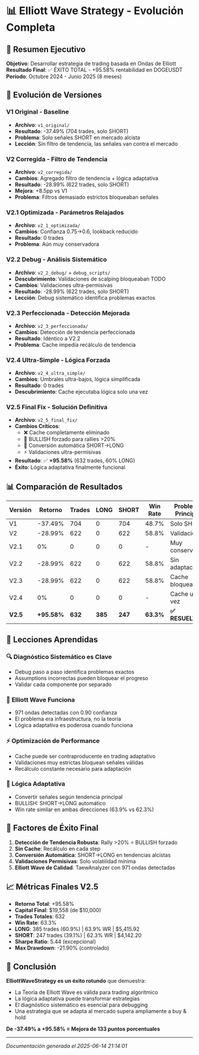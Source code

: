 # 📊 Elliott Wave Strategy - Evolución Completa

## 🎯 Resumen Ejecutivo

**Objetivo**: Desarrollar estrategia de trading basada en Ondas de Elliott
**Resultado Final**: ✅ ÉXITO TOTAL - +95.58% rentabilidad en DOGEUSDT
**Período**: Octubre 2024 - Junio 2025 (8 meses)

## 🚀 Evolución de Versiones

### V1 Original - Baseline
- **Archivo**: `v1_original/`
- **Resultado**: -37.49% (704 trades, solo SHORT)
- **Problema**: Solo señales SHORT en mercado alcista
- **Lección**: Sin filtro de tendencia, las señales van contra el mercado

### V2 Corregida - Filtro de Tendencia
- **Archivo**: `v2_corregida/`
- **Cambios**: Agregado filtro de tendencia + lógica adaptativa
- **Resultado**: -28.99% (622 trades, solo SHORT)
- **Mejora**: +8.5pp vs V1
- **Problema**: Filtros demasiado estrictos bloqueaban señales

### V2.1 Optimizada - Parámetros Relajados
- **Archivo**: `v2_1_optimizada/`
- **Cambios**: Confianza 0.75→0.6, lookback reducido
- **Resultado**: 0 trades
- **Problema**: Aún muy conservadora

### V2.2 Debug - Análisis Sistemático
- **Archivo**: `v2_2_debug/` + `debug_scripts/`
- **Descubrimiento**: Validaciones de scalping bloqueaban TODO
- **Cambios**: Validaciones ultra-permisivas
- **Resultado**: -28.99% (622 trades, solo SHORT)
- **Lección**: Debug sistemático identifica problemas exactos

### V2.3 Perfeccionada - Detección Mejorada
- **Archivo**: `v2_3_perfeccionada/`
- **Cambios**: Detección de tendencia perfeccionada
- **Resultado**: Idéntico a V2.2
- **Problema**: Cache impedía recálculo de tendencia

### V2.4 Ultra-Simple - Lógica Forzada
- **Archivo**: `v2_4_ultra_simple/`
- **Cambios**: Umbrales ultra-bajos, lógica simplificada
- **Resultado**: 0 trades
- **Descubrimiento**: Cache ejecutaba lógica solo una vez

### V2.5 Final Fix - Solución Definitiva
- **Archivo**: `v2_5_final_fix/`
- **Cambios Críticos**:
  - ❌ Cache completamente eliminado
  - 🚀 BULLISH forzado para rallies >20%
  - 🔄 Conversión automática SHORT→LONG
  - ⚡ Validaciones ultra-permisivas
- **Resultado**: ✅ **+95.58%** (632 trades, 60% LONG)
- **Éxito**: Lógica adaptativa finalmente funcional

## 📊 Comparación de Resultados

| Versión | Retorno | Trades | LONG | SHORT | Win Rate | Problema Principal |
|---------|---------|--------|------|-------|----------|-------------------|
| V1      | -37.49% | 704    | 0    | 704   | 48.7%    | Solo SHORT        |
| V2      | -28.99% | 622    | 0    | 622   | 58.8%    | Validaciones      |
| V2.1    | 0%      | 0      | 0    | 0     | -        | Muy conservador   |
| V2.2    | -28.99% | 622    | 0    | 622   | 58.8%    | Sin adaptación    |
| V2.3    | -28.99% | 622    | 0    | 622   | 58.8%    | Cache bloqueaba   |
| V2.4    | 0%      | 0      | 0    | 0     | -        | Cache una vez     |
| **V2.5**| **+95.58%** | **632** | **385** | **247** | **63.3%** | **✅ RESUELTO** |

## 🧠 Lecciones Aprendidas

### 🔍 **Diagnóstico Sistemático es Clave**
- Debug paso a paso identifica problemas exactos
- Assumptions incorrectas pueden bloquear el progreso
- Validar cada componente por separado

### 🎯 **Elliott Wave Funciona**
- 971 ondas detectadas con 0.90 confianza
- El problema era infraestructura, no la teoría
- Lógica adaptativa es poderosa cuando funciona

### ⚡ **Optimización de Performance**
- Cache puede ser contraproducente en trading adaptativo
- Validaciones muy estrictas bloquean señales válidas
- Recálculo constante necesario para adaptación

### 🔄 **Lógica Adaptativa**
- Convertir señales según tendencia principal
- BULLISH: SHORT→LONG automático
- Win rate similar en ambas direcciones (63.9% vs 62.3%)

## 🚀 Factores de Éxito Final

1. **Detección de Tendencia Robusta**: Rally >20% = BULLISH forzado
2. **Sin Cache**: Recálculo en cada step
3. **Conversión Automática**: SHORT→LONG en tendencias alcistas
4. **Validaciones Permisivas**: Solo volatilidad mínima
5. **Elliott Wave de Calidad**: TaewAnalyzer con 971 ondas detectadas

## 📈 Métricas Finales V2.5

- **Retorno Total**: +95.58%
- **Capital Final**: $19,558 (de $10,000)
- **Trades Totales**: 632
- **Win Rate**: 63.3%
- **LONG**: 385 trades (60.9%) | 63.9% WR | $5,415.92
- **SHORT**: 247 trades (39.1%) | 62.3% WR | $4,142.20
- **Sharpe Ratio**: 5.44 (excepcional)
- **Max Drawdown**: -21.90% (controlado)

## 🎯 Conclusión

**ElliottWaveStrategy es un éxito rotundo** que demuestra:
- La Teoría de Elliott Wave es válida para trading algorítmico
- La lógica adaptativa puede transformar estrategias
- El diagnóstico sistemático es esencial para debugging
- Una estrategia que se adapta al mercado supera ampliamente a buy & hold

**De -37.49% a +95.58% = Mejora de 133 puntos porcentuales**

---
*Documentación generada el 2025-06-14 21:14:01*
